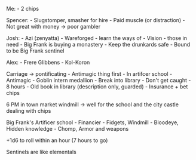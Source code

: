 Me:
    - 2 chips

Spencer:
    - Slugstomper, smasher for hire
    - Paid muscle (or distraction)
    - Not great with money -> poor gambler

Josh:
    - Azi (zenyatta)
    - Wareforged - learn the ways of 
    - Vision - those in need
    - Big Frank is buying a monastery
    - Keep the drunkards safe
    - Bound to be Big Frank sentinel

Alex:
    - Frere Glibbens
    - Kol-Koron

Carriage -> pontificating
    - Antimagic thing first
    - In artifcer school
    - Antimagic 
    - Goblin intern medallion
    - Break into library
    - Don't get caught
    - 8 hours
    - Old book in library (description only, guarded)
    - Insurance + bet chips

6 PM in town
    market
    windmill -> well for the school and the city
    castle
    dealing with chips 

Big Frank's Artificer school
    - Financier
    - Fidgets, Windmill
    - Bloodeye, Hidden knowledge
    - Chomp, Armor and weapons

+1d6 to roll within an hour (7 hours to go)

Sentinels are like elementals